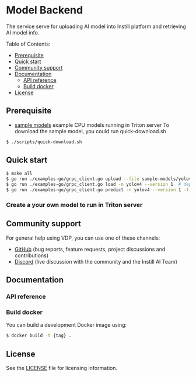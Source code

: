 # Model Backend <!-- omit in toc -->

The service serve for uploading AI model into Instill platform and retrieving AI model info.

Table of Contents:
- [Prerequisite](#prerequisite)
- [Quick start](#quick-start)
- [Community support](#community-support)
- [Documentation](#documentation)
  - [API reference](#api-reference)
  - [Build docker](#build-docker)
- [License](#license)


## Prerequisite
- [sample models](https://artifacts.instill.tech/visual-data-preparation/sample-models/yolov4-onnx-cpu.zip) example CPU models running in Triton server
To download the sample model, you could run quick-download.sh
```bash
$ ./scripts/quick-download.sh
```

## Quick start

```bash
$ make all
$ go run ./examples-go/grpc_client.go upload --file sample-models/yolov4-onnx-cpu.zip --name yolov4 --cvtask TASK_DETECTION  # upload a YOLOv4 model for object detection; note --cvtask is optional and could be specified as DETECTION, CLASSIFICATION, without specifying cvtask will default UNDEFINED
$ go run ./examples-go/grpc_client.go load -n yolov4 --version 1  # deploy the ensemble model
$ go run ./examples-go/grpc_client.go predict -n yolov4 --version 1 -f sample-models/dog.jpg # make inference
```

### Create a your own model to run in Triton server

## Community support

For general help using VDP, you can use one of these channels:

- [GitHub](https://github.com/instill-ai/vdp) (bug reports, feature requests, project discussions and contributions)
- [Discord](https://discord.gg/sevxWsqpGh) (live discussion with the community and the Instill AI Team)

## Documentation

### API reference

### Build docker

You can build a development Docker image using:
```bash
$ docker build -t {tag} .
```

## License

See the [LICENSE](https://github.com/instill-ai/vdp/blob/main/LICENSE) file for licensing information.

